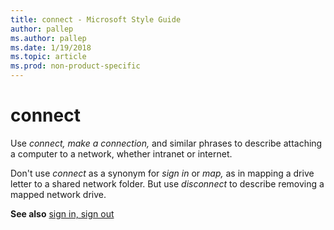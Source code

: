 ```yaml
---
title: connect - Microsoft Style Guide
author: pallep
ms.author: pallep
ms.date: 1/19/2018
ms.topic: article
ms.prod: non-product-specific
---
```


# connect

Use *connect, make a connection,* and similar phrases to describe attaching a computer to a network, whether intranet or internet.

Don't use *connect* as a synonym for *sign in* or *map,* as in mapping a drive letter to a shared network folder. But use *disconnect* to describe removing a mapped network drive.

**See also**  [sign in, sign out](/style-guide/a-z-word-list-term-collections/s/sign-in-sign-out)
